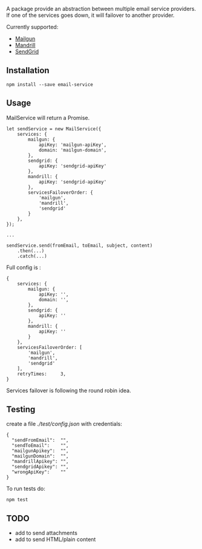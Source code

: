 A package provide an abstraction between multiple email service providers.
If one of the services goes down, it will failover to another provider.

Currently supported:
- [Mailgun](http://www.mailgun.com)
- [Mandrill](https://mandrillapp.com)
- [SendGrid](https://sendgrid.com)


Installation
------------

```
npm install --save email-service
```

Usage
-----

MailService will return a Promise.

```
let sendService = new MailService({
    services: {
        mailgun: {
            apiKey: 'mailgun-apiKey',
            domain: 'mailgun-domain',
        },
        sendgrid: {
            apiKey: 'sendgrid-apiKey'
        },
        mandrill: {
            apiKey: 'sendgrid-apiKey'
        },
        servicesFailoverOrder: {
            'mailgun',
            'mandrill',
            'sendgrid'
        }
    },
});

...

sendService.send(fromEmail, toEmail, subject, content)
    .then(...)
    .catch(...)

```


Full config is :

```
{
    services: {
        mailgun: {
            apiKey: '',
            domain: '',
        },
        sendgrid: {
            apiKey: ''
        },
        mandrill: {
            apiKey: ''
        }
    },
    servicesFailoverOrder: [
        'mailgun',
        'mandrill',
        'sendgrid'
    ],
    retryTimes:     3,
}
```

Services failover is following the round robin idea.

Testing
-------

create a file _./test/config.json_ with credentials:
```
{
  "sendFromEmail":  "",
  "sendToEmail":    "",
  "mailgunApikey":  "",
  "mailgunDomain":  "",
  "mandrillApikey": "",
  "sendgridApikey": "",
  "wrongApiKey":    ""
}
```

To run tests do:
```
npm test
```

TODO
----

- add to send attachments
- add to send HTML/plain content

